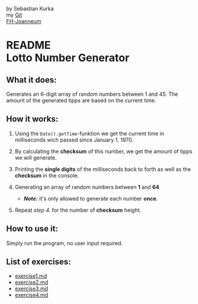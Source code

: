 by Sebastian Kurka  
my [Git](https://github.com/Sebastian-Kurka/msd21_kurka_sebastian)  
[FH-Joanneum](https://www.fh-joanneum.at/)
# README <br> Lotto Number Generator


## What it does:

Generates an 6-digit array of random numbers between 1 and 45.
The amount of the generated tipps are based on the current time. 

## How it works:

1. Using the `Date().getTime`-funktion we get the current time in milliseconds wich passed since January 1. 1970.


2. By calculating the **checksum** of this number, we get the amount of tipps we will generate.


3. Printing the **single digits** of the milliseconds back to forth as well as the **checksum** in the console.


4. Generating an array of random numbers between **1** and **64** 
   * **_Note:_** it's only allowed to generate each number **once**.


5. Repeat _step 4._ for the number of **checksum** height.

## How to use it: 

Simply run the program, no user input required.

## List of exercises:

- [exercise1.md](exercise1.md)
- [exercise2.md](exercise2.md)
- [exercise3.md](exercise3.md)
- [exercise4.md](exercise4.md)


